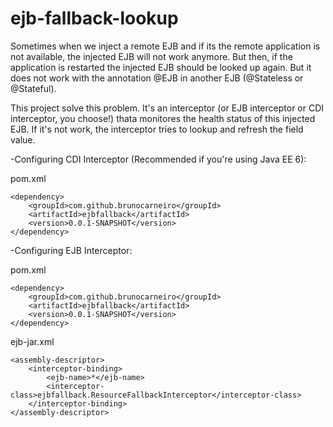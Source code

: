 # ejb-fallback-lookup
Sometimes when we inject a remote EJB and if its the remote application is not available, the injected EJB will not work anymore.
But then, if the application is restarted the injected EJB should be looked up again. But it does not work with the annotation @EJB in another EJB (@Stateless or @Stateful).

This project solve this problem. It's an interceptor (or EJB interceptor or CDI interceptor, you choose!) thata monitores the health status of this injected EJB. If it's not work, the interceptor tries to lookup and refresh the field value.

-Configuring CDI Interceptor (Recommended if you're using Java EE 6):

pom.xml

	<dependency>
		<groupId>com.github.brunocarneiro</groupId>
		<artifactId>ejbfallback</artifactId>
		<version>0.0.1-SNAPSHOT</version>
	</dependency>

-Configuring EJB Interceptor:

pom.xml

	<dependency>
		<groupId>com.github.brunocarneiro</groupId>
		<artifactId>ejbfallback</artifactId>
		<version>0.0.1-SNAPSHOT</version>
	</dependency>
  
ejb-jar.xml

    <assembly-descriptor>
  		<interceptor-binding>
  			<ejb-name>*</ejb-name>
  			<interceptor-class>ejbfallback.ResourceFallbackInterceptor</interceptor-class>
  		</interceptor-binding>
  	</assembly-descriptor>
